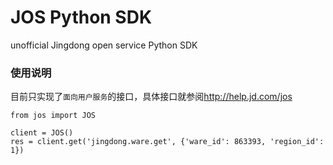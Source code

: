 JOS Python SDK
==============

unofficial Jingdong open service Python SDK

### 使用说明

目前只实现了`面向用户服务`的接口，具体接口就参阅<http://help.jd.com/jos>

    from jos import JOS
    
    client = JOS()
    res = client.get('jingdong.ware.get', {'ware_id': 863393, 'region_id': 1})
